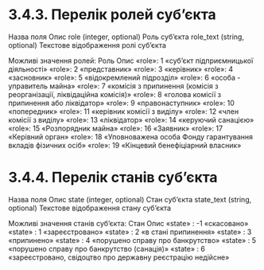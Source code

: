 # 3.4.3.	Перелік ролей суб’єкта
Назва поля	Опис
role (integer, optional)	Роль суб’єкта
role_text (string, optional)	Текстове відображення ролі суб’єкта

Можливі значення ролей:
Роль	Опис
«role»: 1	«суб’єкт підприємницької діяльності»
«role»: 2	«представник»
«role»: 3	«керівник»
«role»: 4	«засновник»
«role»: 5	«відокремлений підрозділ»
«role»: 6	«особа - управитель майна»
«role»: 7	«комісія з припинення (комісія з реорганізації, ліквідаційна комісія)»
«role»: 8	«голова комісії з припинення або ліквідатор»
«role»: 9	«правонаступник»
«role»: 10	«попередник»
«role»: 11	«керівник комісії з виділу»
«role»: 12	«член комісії з виділу»
«role»: 13	«ліквідатор»
«role»: 14	«керуючий санацією»
«role»: 15	«Розпорядник майна»
«role»: 16	«Заявник»
«role»: 17	«Керівний орган»
«role»: 18	«Уповноважена особа Фонду гарантування вкладів фізичних осіб»
«role»: 19	«Кінцевий бенефіціарний власник»

# 3.4.4.	Перелік станів суб’єкта
Назва поля	Опис
state (integer, optional)	Стан суб’єкта
state_text (string, optional)	Текстове відображення стану суб’єкта

Можливі значення станів суб’єкта:
Стан	Опис
«state» : -1	«скасовано»
«state» : 1	«зареєстровано»
«state» : 2	«в стані припинення»
«state» : 3	«припинено»
«state» : 4	«порушено справу про банкрутство»
«state» : 5	«порушено справу про банкрутство (санація)»
«state» : 6	«зареєстровано, свідоцтво про державну реєстрацію недійсне»
